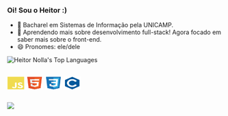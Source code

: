 ### Oi! Sou o Heitor :)

- 🔭 Bacharel em Sistemas de Informação pela UNICAMP.
- 🌱 Aprendendo mais sobre desenvolvimento full-stack! Agora focado em saber mais sobre o front-end.
- 😄 Pronomes: ele/dele

![Heitor Nolla's Top Languages](https://github-readme-stats.vercel.app/api/top-langs/?username=heitornolla&theme=radical)
<div style="display: inline_block"><br>
<div>
  <img align="center" alt="Rafa-Js" height="30" width="40" src="https://raw.githubusercontent.com/devicons/devicon/master/icons/javascript/javascript-plain.svg">
  <img align="center" alt="Rafa-HTML" height="30" width="40" src="https://raw.githubusercontent.com/devicons/devicon/master/icons/html5/html5-original.svg">
  <img align="center" alt="Rafa-CSS" height="30" width="40" src="https://raw.githubusercontent.com/devicons/devicon/master/icons/css3/css3-original.svg">
  <img align="center" alt="Rafa-Csharp" height="30" width="40" src="https://raw.githubusercontent.com/devicons/devicon/master/icons/c/c-plain.svg">
</div>
  
  ##
 
<div>
  <a href="https://www.linkedin.com/in/heitor-nolla/" target="_blank"><img src="https://img.shields.io/badge/-LinkedIn-%230077B5?style=for-the-badge&logo=linkedin&logoColor=white" target="_blank"></a> 
  
</div>
